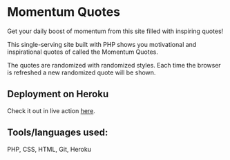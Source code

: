 # Momentum Quotes

Get your daily boost of momentum from this site filled with inspiring quotes!

This single-serving site built with PHP shows you motivational and inspirational quotes of called the Momentum Quotes.

The quotes are randomized with randomized styles.  Each time the browser is refreshed a new randomized quote will be shown.    


## Deployment on Heroku

Check it out in live action [here]().


## Tools/languages used:  

PHP, CSS, HTML, Git, Heroku
